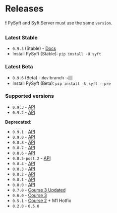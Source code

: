 # Releases

:exclamation: PySyft and Syft Server must use the same `version`.

### Latest Stable

- `0.9.5` (Stable) - <a href="https://docs.openmined.org/en/latest/index.html">Docs</a>
- Install PySyft (Stable): `pip install -U syft`

### Latest Beta

- `0.9.6` (Beta) - `dev` branch 👈🏽
- Install PySyft (Beta): `pip install -U syft --pre`

### Supported versions

- `0.9.3` - <a href="https://github.com/OpenMined/PySyft/tree/0.9.3/notebooks/api/">API</a>
- `0.9.2` - <a href="https://github.com/OpenMined/PySyft/tree/0.9.2/notebooks/api/">API</a>

**Deprecated**:

- `0.9.1` - <a href="https://github.com/OpenMined/PySyft/tree/0.9.1/notebooks/api/">API</a>
- `0.9.0` - <a href="https://github.com/OpenMined/PySyft/tree/0.9.0/notebooks/api/">API</a>
- `0.8.8` - <a href="https://github.com/OpenMined/PySyft/tree/0.8.8/notebooks/api/0.8">API</a>
- `0.8.7` - <a href="https://github.com/OpenMined/PySyft/tree/0.8.7/notebooks/api/0.8">API</a>
- `0.8.6` - <a href="https://github.com/OpenMined/PySyft/tree/0.8.6/notebooks/api/0.8">API</a>
- `0.8.5-post.2` - <a href="https://github.com/OpenMined/PySyft/tree/0.8.5-post.2/notebooks/api/0.8">API</a>
- `0.8.4` - <a href="https://github.com/OpenMined/PySyft/tree/0.8.4/notebooks/api/0.8">API</a>
- `0.8.3` - <a href="https://github.com/OpenMined/PySyft/tree/0.8.3/notebooks/api/0.8">API</a>
- `0.8.2` - <a href="https://github.com/OpenMined/PySyft/tree/0.8.2/notebooks/api/0.8">API</a>
- `0.8.1` - <a href="https://github.com/OpenMined/PySyft/tree/0.8.1/notebooks/api/0.8">API</a>
- `0.8.0` - <a href="https://github.com/OpenMined/PySyft/tree/0.8/notebooks/api/0.8">API</a>
- `0.7.0` - <a href="https://github.com/OpenMined/courses/tree/introduction-to-remote-data-science-dev">Course 3 Updated</a>
- `0.6.0` - <a href="https://github.com/OpenMined/courses/tree/introduction-to-remote-data-science">Course 3</a>
- `0.5.1` - <a href="https://github.com/OpenMined/courses/tree/foundations-of-private-computation">Course 2</a> + M1 Hotfix
- `0.2.0` - `0.5.0`
